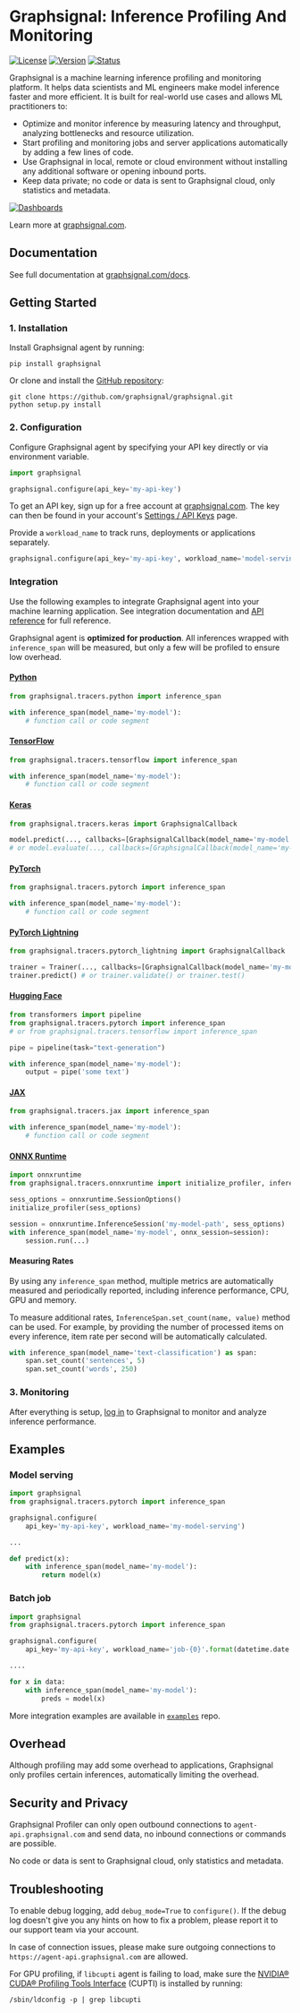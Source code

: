 # Graphsignal: Inference Profiling And Monitoring

[![License](http://img.shields.io/github/license/graphsignal/graphsignal)](https://github.com/graphsignal/graphsignal/blob/main/LICENSE)
[![Version](https://img.shields.io/github/v/tag/graphsignal/graphsignal?label=version)](https://github.com/graphsignal/graphsignal)
[![Status](https://img.shields.io/uptimerobot/status/m787882560-d6b932eb0068e8e4ade7f40c?label=SaaS%20status)](https://stats.uptimerobot.com/gMBNpCqqqJ)


Graphsignal is a machine learning inference profiling and monitoring platform. It helps data scientists and ML engineers make model inference faster and more efficient. It is built for real-world use cases and allows ML practitioners to:

* Optimize and monitor inference by measuring latency and throughput, analyzing bottlenecks and resource utilization.
* Start profiling and monitoring jobs and server applications automatically by adding a few lines of code.
* Use Graphsignal in local, remote or cloud environment without installing any additional software or opening inbound ports.
* Keep data private; no code or data is sent to Graphsignal cloud, only statistics and metadata.

[![Dashboards](https://graphsignal.com/external/screencast-dashboards.gif)](https://graphsignal.com/)

Learn more at [graphsignal.com](https://graphsignal.com).

## Documentation

See full documentation at [graphsignal.com/docs](https://graphsignal.com/docs/).


## Getting Started

### 1. Installation

Install Graphsignal agent by running:

```
pip install graphsignal
```

Or clone and install the [GitHub repository](https://github.com/graphsignal/graphsignal):

```
git clone https://github.com/graphsignal/graphsignal.git
python setup.py install
```


### 2. Configuration

Configure Graphsignal agent by specifying your API key directly or via environment variable.

```python
import graphsignal

graphsignal.configure(api_key='my-api-key')
```

To get an API key, sign up for a free account at [graphsignal.com](https://graphsignal.com). The key can then be found in your account's [Settings / API Keys](https://app.graphsignal.com/settings/api-keys) page.

Provide a `workload_name` to track runs, deployments or applications separately. 

```python
graphsignal.configure(api_key='my-api-key', workload_name='model-serving-prod')
```

### Integration

Use the following examples to integrate Graphsignal agent into your machine learning application. See integration documentation and [API reference](https://graphsignal.com/docs/reference/python-api/) for full reference.

Graphsignal agent is **optimized for production**. All inferences wrapped with `inference_span` will be measured, but only a few will be profiled to ensure low overhead.


#### [Python](https://graphsignal.com/docs/integrations/python/)

```python
from graphsignal.tracers.python import inference_span

with inference_span(model_name='my-model'):
    # function call or code segment
```

#### [TensorFlow](https://graphsignal.com/docs/integrations/tensorflow/)

```python
from graphsignal.tracers.tensorflow import inference_span

with inference_span(model_name='my-model'):
    # function call or code segment
```

#### [Keras](https://graphsignal.com/docs/integrations/keras/)

```python
from graphsignal.tracers.keras import GraphsignalCallback

model.predict(..., callbacks=[GraphsignalCallback(model_name='my-model')])
# or model.evaluate(..., callbacks=[GraphsignalCallback(model_name='my-model')])
```

#### [PyTorch](https://graphsignal.com/docs/integrations/pytorch/)

```python
from graphsignal.tracers.pytorch import inference_span

with inference_span(model_name='my-model'):
    # function call or code segment
```

#### [PyTorch Lightning](https://graphsignal.com/docs/integrations/pytorch-lightning/)

```python
from graphsignal.tracers.pytorch_lightning import GraphsignalCallback

trainer = Trainer(..., callbacks=[GraphsignalCallback(model_name='my-model')])
trainer.predict() # or trainer.validate() or trainer.test()
```

#### [Hugging Face](https://graphsignal.com/docs/integrations/hugging-face/)

```python
from transformers import pipeline
from graphsignal.tracers.pytorch import inference_span
# or from graphsignal.tracers.tensorflow import inference_span

pipe = pipeline(task="text-generation")

with inference_span(model_name='my-model'):
    output = pipe('some text')
```

#### [JAX](https://graphsignal.com/docs/integrations/jax/)

```python
from graphsignal.tracers.jax import inference_span

with inference_span(model_name='my-model'):
    # function call or code segment
```

#### [ONNX Runtime](https://graphsignal.com/docs/integrations/onnx-runtime/)

```python
import onnxruntime
from graphsignal.tracers.onnxruntime import initialize_profiler, inference_span

sess_options = onnxruntime.SessionOptions()
initialize_profiler(sess_options)

session = onnxruntime.InferenceSession('my-model-path', sess_options)
with inference_span(model_name='my-model', onnx_session=session):
    session.run(...)
```


#### Measuring Rates

By using any `inference_span` method, multiple metrics are automatically measured and periodically reported, including inference performance, CPU, GPU and memory.

To measure additional rates, `InferenceSpan.set_count(name, value)` method can be used. For example, by providing the number of processed items on every inference, item rate per second will be automatically calculated.

```python
with inference_span(model_name='text-classification') as span:
    span.set_count('sentences', 5)
    span.set_count('words', 250)
```


### 3. Monitoring

After everything is setup, [log in](https://app.graphsignal.com/) to Graphsignal to monitor and analyze inference performance.


## Examples

### Model serving

```python
import graphsignal
from graphsignal.tracers.pytorch import inference_span

graphsignal.configure(
    api_key='my-api-key', workload_name='my-model-serving')

...

def predict(x):
    with inference_span(model_name='my-model'):
        return model(x)
```

### Batch job

```python
import graphsignal
from graphsignal.tracers.pytorch import inference_span

graphsignal.configure(
    api_key='my-api-key', workload_name='job-{0}'.format(datetime.date.today()))

....

for x in data:
    with inference_span(model_name='my-model'):
        preds = model(x)
```

More integration examples are available in [`examples`](https://github.com/graphsignal/examples) repo.


## Overhead

Although profiling may add some overhead to applications, Graphsignal only profiles certain inferences, automatically limiting the overhead.


## Security and Privacy

Graphsignal Profiler can only open outbound connections to `agent-api.graphsignal.com` and send data, no inbound connections or commands are possible. 

No code or data is sent to Graphsignal cloud, only statistics and metadata.


## Troubleshooting

To enable debug logging, add `debug_mode=True` to `configure()`. If the debug log doesn't give you any hints on how to fix a problem, please report it to our support team via your account.

In case of connection issues, please make sure outgoing connections to `https://agent-api.graphsignal.com` are allowed.

For GPU profiling, if `libcupti` agent is failing to load, make sure the [NVIDIA® CUDA® Profiling Tools Interface](https://developer.nvidia.com/cupti) (CUPTI) is installed by running:

```console
/sbin/ldconfig -p | grep libcupti
```
